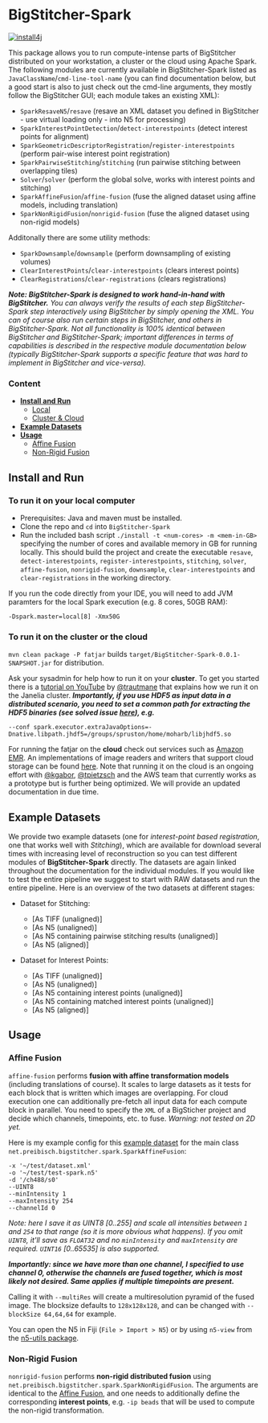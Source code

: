 # BigStitcher-Spark

[![install4j](https://www.ej-technologies.com/images/product_banners/install4j_small.png)](https://www.ej-technologies.com/products/install4j/overview.html)

This package allows you to run compute-intense parts of BigStitcher distributed on your workstation, a cluster or the cloud using Apache Spark. The following modules are currently available in BigStitcher-Spark listed as `JavaClassName`/`cmd-line-tool-name` (you can find documentation below, but a good start is also to just check out the cmd-line arguments, they mostly follow the BigStitcher GUI; each module takes an existing XML):

* `SparkResaveN5`/`resave` (resave an XML dataset you defined in BigStitcher - use virtual loading only - into N5 for processing)
* `SparkInterestPointDetection`/`detect-interestpoints` (detect interest points for alignment)
* `SparkGeometricDescriptorRegistration`/`register-interestpoints` (perform pair-wise interest point registration)
* `SparkPairwiseStitching`/`stitching` (run pairwise stitching between overlapping tiles)
* `Solver`/`solver` (perform the global solve, works with interest points and stitching)
* `SparkAffineFusion`/`affine-fusion` (fuse the aligned dataset using affine models, including translation)
* `SparkNonRigidFusion`/`nonrigid-fusion` (fuse the aligned dataset using non-rigid models)

Additonally there are some utility methods:
* `SparkDownsample`/`downsample` (perform downsampling of existing volumes)
* `ClearInterestPoints`/`clear-interestpoints` (clears interest points)
* `ClearRegistrations`/`clear-registrations` (clears registrations)

***Note: BigStitcher-Spark is designed to work hand-in-hand with BigStitcher.** You can always verify the results of each step BigStitcher-Spark step interactively using BigStitcher by simply opening the XML. You can of course also run certain steps in BigStitcher, and others in BigStitcher-Spark. Not all functionality is 100% identical between BigStitcher and BigStitcher-Spark; important differences in terms of capabilities is described in the respective module documentation below (typically BigStitcher-Spark supports a specific feature that was hard to implement in BigStitcher and vice-versa).*

### Content

* [**Install and Run**](#install)
  * [Local](#installlocal)
  * [Cluster & Cloud](#installremote)
* [**Example Datasets**](#examples)
* [**Usage**](#usage)
  * [Affine Fusion](#affine-fusion)
  * [Non-Rigid Fusion](#nonrigid-fusion)

## Install and Run<a name="install">

### To run it on your local computer<a name="installlocal">

* Prerequisites:  Java and maven must be installed.
* Clone the repo and `cd` into `BigStitcher-Spark`
* Run the included bash script `./install -t <num-cores> -m <mem-in-GB> ` specifying the number of cores and available memory in GB for running locally. This should build the project and create the executable `resave`, `detect-interestpoints`, `register-interestpoints`, `stitching`, `solver`, `affine-fusion`, `nonrigid-fusion`, `downsample`, `clear-interestpoints` and `clear-registrations` in the working directory.

If you run the code directly from your IDE, you will need to add JVM paramters for the local Spark execution (e.g. 8 cores, 50GB RAM):
```
-Dspark.master=local[8] -Xmx50G
```
### To run it on the cluster or the cloud<a name="installremote">

`mvn clean package -P fatjar` builds `target/BigStitcher-Spark-0.0.1-SNAPSHOT.jar` for distribution.

Ask your sysadmin for help how to run it on your **cluster**. To get you started there is a [tutorial on YouTube](https://youtu.be/D3Y1Rv_69xI?si=mp_57Jby0T2ETP0p&t=5520) by [@trautmane](https://github.com/trautmane) that explains how we run it on the Janelia cluster. ***Importantly, if you use HDF5 as input data in a distributed scenario, you need to set a common path for extracting the HDF5 binaries (see solved issue [here](https://github.com/PreibischLab/BigStitcher-Spark/issues/8)), e.g.***
```
--conf spark.executor.extraJavaOptions=-Dnative.libpath.jhdf5=/groups/spruston/home/moharb/libjhdf5.so
```

For running the fatjar on the **cloud** check out services such as [Amazon EMR](https://docs.aws.amazon.com/emr/latest/ReleaseGuide/emr-spark.html). An implementations of image readers and writers that support cloud storage can be found [here](https://github.com/bigdataviewer/bigdataviewer-omezarr). Note that running it on the cloud is an ongoing effort with [@kgabor](https://github.com/kgabor), [@tpietzsch](https://github.com/tpietzsch) and the AWS team that currently works as a prototype but is further being optimized. We will provide an updated documentation in due time.

## Example Datasets<a name="examples">

We provide two example datasets (one for *interest-point based registration*, one that works well with *Stitching*), which are available for download several times with increasing level of reconstruction so you can test different modules of **BigStitcher-Spark** directly. The datasets are again linked throughout the documentation for the individual modules. If you would like to test the entire pipeline we suggest to start with RAW datasets and run the entire pipeline. Here is an overview of the two datasets at different stages:

* Dataset for Stitching:
  *  [As TIFF (unaligned)]
  *  [As N5 (unaligned)]
  *  [As N5 containing pairwise stitching results (unaligned)]
  *  [As N5 (aligned)]

* Dataset for Interest Points:
  *  [As TIFF (unaligned)]
  *  [As N5 (unaligned)]
  *  [As N5 containing interest points (unaligned)]
  *  [As N5 containing matched interest points (unaligned)]
  *  [As N5 (aligned)]

## Usage<a name="usage">

### Affine Fusion<a name="affine-fusion">

`affine-fusion` performs **fusion with affine transformation models** (including translations of course). It scales to large datasets as it tests for each block that is written which images are overlapping. For cloud execution one can additionally pre-fetch all input data for each compute block in parallel. You need to specify the `XML` of a BigSticher project and decide which channels, timepoints, etc. to fuse. *Warning: not tested on 2D yet.*

Here is my example config for this [example dataset](https://drive.google.com/file/d/13cz9HTqTwd9xoN2o7U7UyZrHylr8TNTA/view?usp=sharing) for the main class `net.preibisch.bigstitcher.spark.SparkAffineFusion`:

```
-x '~/test/dataset.xml'
-o '~/test/test-spark.n5'
-d '/ch488/s0'
--UINT8
--minIntensity 1
--maxIntensity 254
--channelId 0
```
*Note: here I save it as UINT8 [0..255] and scale all intensities between `1` and `254` to that range (so it is more obvious what happens). If you omit `UINT8`, it'll save as `FLOAT32` and no `minIntensity` and `maxIntensity` are required. `UINT16` [0..65535] is also supported.*

***Importantly: since we have more than one channel, I specified to use channel 0, otherwise the channels are fused together, which is most likely not desired. Same applies if multiple timepoints are present.***

Calling it with `--multiRes` will create a multiresolution pyramid of the fused image.
The blocksize defaults to `128x128x128`, and can be changed with `--blockSize 64,64,64` for example.

You can open the N5 in Fiji (`File > Import > N5`) or by using `n5-view` from the [n5-utils package](https://github.com/saalfeldlab/n5-utils).

### Non-Rigid Fusion<a name="nonrigid-fusion">

`nonrigid-fusion` performs **non-rigid distributed fusion** using `net.preibisch.bigstitcher.spark.SparkNonRigidFusion`. The arguments are identical to the [Affine Fusion](#affine-fusion), and one needs to additionally define the corresponding **interest points**, e.g. `-ip beads` that will be used to compute the non-rigid transformation.
